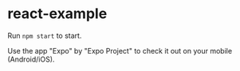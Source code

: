 # react-example

Run `npm start` to start.

Use the app "Expo" by "Expo Project" to check it out on your mobile (Android/iOS).
